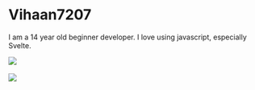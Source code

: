 # Vihaan7207

 I am a 14 year old beginner developer. I love using javascript, especially Svelte.

[![](https://github-readme-stats.vercel.app/api?username=Vihaan7207&show_icons=true&theme=radical)
<br/>
<br/>
![](https://github-readme-stats.vercel.app/api/top-langs/?username=Vihaan7207&hide=python,cython&langs_count=10&layout=compact)](https://github.com/anuraghazra/github-readme-stats/)
